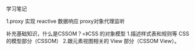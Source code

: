学习笔记

1.proxy 实现 reactive 数据响应
proxy对象代理监听

补充基础知识，什么是CSSOM？=》CSS 的对象模型
1.描述样式表和规则等 CSS 的模型部分（CSSOM）
2.跟元素视图相关的 View 部分（CSSOM View）。
